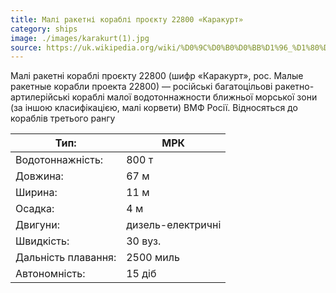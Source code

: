 ```yaml
---
title: Малі ракетні кораблі проєкту 22800 «Каракурт»
category: ships
image: ./images/karakurt(1).jpg
source: https://uk.wikipedia.org/wiki/%D0%9C%D0%B0%D0%BB%D1%96_%D1%80%D0%B0%D0%BA%D0%B5%D1%82%D0%BD%D1%96_%D0%BA%D0%BE%D1%80%D0%B0%D0%B1%D0%BB%D1%96_%D0%BF%D1%80%D0%BE%D1%94%D0%BA%D1%82%D1%83_22800
--- 
```


Малі ракетні кораблі проєкту 22800 (шифр «Каракурт», рос. Малые ракетные корабли проекта 22800) — російські багатоцільові ракетно-артилерійські кораблі малої водотоннажности ближньої морської зони (за іншою класифікацією, малі корвети) ВМФ Росії. Відносяться до кораблів третього рангу

| Тип:                | МРК               |
| ------------------- | ----------------- |
| Водотоннажність:    | 800 т             |
| Довжина:            | 67 м              |
| Ширина:             | 11 м              |
| Осадка:             | 4 м               |
| Двигуни:            | дизель-електричні |
| Швидкість:          | 30 вуз.           |
| Дальність плавання: | 2500 миль         |
| Автономність:       | 15 діб            |
